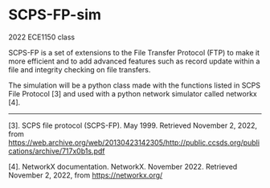 # SCPS-FP-sim
2022 ECE1150 class

SCPS-FP is a set of extensions to the File Transfer Protocol (FTP) to make it more efficient and to add
advanced features such as record update within a file and integrity checking on file transfers.

The simulation will be a python class made with the functions listed in SCPS File Protocol [3] and used with
a python network simulator called networkx [4].


---
[3]. SCPS file protocol (SCPS-FP). May 1999. Retrieved November 2, 2022, from
https://web.archive.org/web/20130423142305/http://public.ccsds.org/publications/archive/717x0b1s.pdf

[4]. NetworkX documentation. NetworkX. November 2022. Retrieved November 2, 2022, from https://networkx.org/
